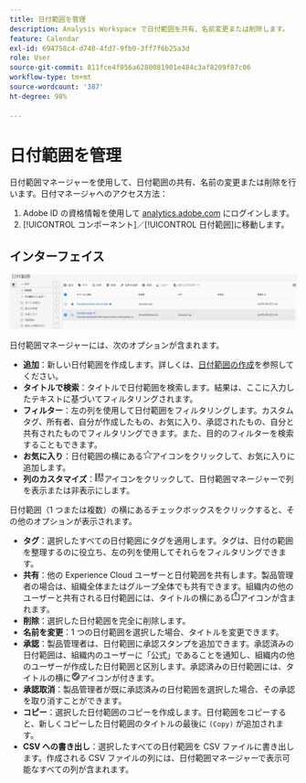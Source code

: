 ```yaml
---
title: 日付範囲を管理
description: Analysis Workspace で日付範囲を共有、名前変更または削除します。
feature: Calendar
exl-id: 694758c4-d740-4fd7-9fb0-3ff7f6b25a3d
role: User
source-git-commit: 811fce4f056a6280081901e484c3af8209f87c06
workflow-type: tm+mt
source-wordcount: '387'
ht-degree: 98%

---
```


# 日付範囲を管理

日付範囲マネージャーを使用して、日付範囲の共有、名前の変更または削除を行います。日付マネージャヘのアクセス方法：

1. Adobe ID の資格情報を使用して [analytics.adobe.com](https://analytics.adobe.com) にログインします。
1. [!UICONTROL コンポーネント]／[!UICONTROL 日付範囲]に移動します。

## インターフェイス

![ 例の範囲がハイライト表示された日付範囲。](../assets/date-range-ui.png)

日付範囲マネージャーには、次のオプションが含まれます。

* **追加**：新しい日付範囲を作成します。詳しくは、[日付範囲の作成](create.md)を参照してください。
* **タイトルで検索**：タイトルで日付範囲を検索します。結果は、ここに入力したテキストに基づいてフィルタリングされます。
* **フィルター**：左の列を使用して日付範囲をフィルタリングします。カスタムタグ、所有者、自分が作成したもの、お気に入り、承認されたもの、自分と共有されたものでフィルタリングできます。また、目的のフィルターを検索することもできます。
* **お気に入り**：日付範囲の横にある![スター](../assets/star.png)アイコンをクリックして、お気に入りに追加します。
* **列のカスタマイズ**：![列](../assets/columns.png)アイコンをクリックして、日付範囲マネージャーで列を表示または非表示にします。

日付範囲（1 つまたは複数）の横にあるチェックボックスをクリックすると、その他のオプションが表示されます。

* **タグ**：選択したすべての日付範囲にタグを適用します。タグは、日付の範囲を整理するのに役立ち、左の列を使用してそれらをフィルタリングできます。
* **共有**：他の Experience Cloud ユーザーと日付範囲を共有します。製品管理者の場合は、組織全体またはグループ全体でも共有できます。組織内の他のユーザーと共有される日付範囲には、タイトルの横にある![共有](../assets/shared.png)アイコンが含まれます。
* **削除**：選択した日付範囲を完全に削除します。
* **名前を変更**：1 つの日付範囲を選択した場合、タイトルを変更できます。
* **承認**：製品管理者は、日付範囲に承認スタンプを追加できます。承認済みの日付範囲は、組織内のユーザーに「公式」であることを通知し、組織内の他のユーザーが作成した日付範囲と区別します。承認済みの日付範囲には、タイトルの横に![承認済み](../assets/approved.png)アイコンが付きます。
* **承認取消**：製品管理者が既に承認済みの日付範囲を選択した場合、その承認を取り消すことができます。
* **コピー**：選択した日付範囲のコピーを作成します。日付範囲をコピーすると、新しくコピーした日付範囲のタイトルの最後に `(Copy)` が追加されます。
* **CSV への書き出し**：選択したすべての日付範囲を CSV ファイルに書き出します。作成される CSV ファイルの列には、日付範囲マネージャーで表示可能なすべての列が含まれます。
